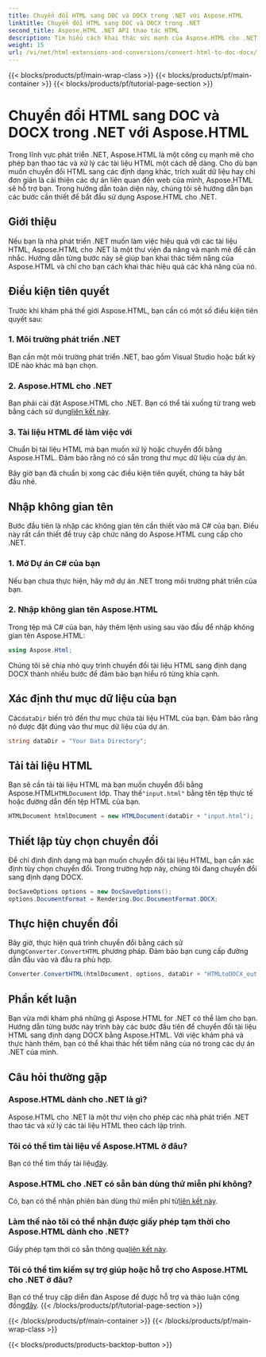 ```yaml
---
title: Chuyển đổi HTML sang DOC và DOCX trong .NET với Aspose.HTML
linktitle: Chuyển đổi HTML sang DOC và DOCX trong .NET
second_title: Aspose.HTML .NET API thao tác HTML
description: Tìm hiểu cách khai thác sức mạnh của Aspose.HTML cho .NET trong hướng dẫn từng bước này. Chuyển đổi HTML sang DOCX dễ dàng và nâng cấp các dự án .NET của bạn. Bắt đầu ngay hôm nay!
weight: 15
url: /vi/net/html-extensions-and-conversions/convert-html-to-doc-docx/
---
```


{{< blocks/products/pf/main-wrap-class >}}
{{< blocks/products/pf/main-container >}}
{{< blocks/products/pf/tutorial-page-section >}}

# Chuyển đổi HTML sang DOC và DOCX trong .NET với Aspose.HTML


Trong lĩnh vực phát triển .NET, Aspose.HTML là một công cụ mạnh mẽ cho phép bạn thao tác và xử lý các tài liệu HTML một cách dễ dàng. Cho dù bạn muốn chuyển đổi HTML sang các định dạng khác, trích xuất dữ liệu hay chỉ đơn giản là cải thiện các dự án liên quan đến web của mình, Aspose.HTML sẽ hỗ trợ bạn. Trong hướng dẫn toàn diện này, chúng tôi sẽ hướng dẫn bạn các bước cần thiết để bắt đầu sử dụng Aspose.HTML cho .NET.

## Giới thiệu

Nếu bạn là nhà phát triển .NET muốn làm việc hiệu quả với các tài liệu HTML, Aspose.HTML cho .NET là một thư viện đa năng và mạnh mẽ để cân nhắc. Hướng dẫn từng bước này sẽ giúp bạn khai thác tiềm năng của Aspose.HTML và chỉ cho bạn cách khai thác hiệu quả các khả năng của nó.

## Điều kiện tiên quyết

Trước khi khám phá thế giới Aspose.HTML, bạn cần có một số điều kiện tiên quyết sau:

### 1. Môi trường phát triển .NET

Bạn cần một môi trường phát triển .NET, bao gồm Visual Studio hoặc bất kỳ IDE nào khác mà bạn chọn.

### 2. Aspose.HTML cho .NET

 Bạn phải cài đặt Aspose.HTML cho .NET. Bạn có thể tải xuống từ trang web bằng cách sử dụng[liên kết này](https://releases.aspose.com/html/net/).

### 3. Tài liệu HTML để làm việc với

Chuẩn bị tài liệu HTML mà bạn muốn xử lý hoặc chuyển đổi bằng Aspose.HTML. Đảm bảo rằng nó có sẵn trong thư mục dữ liệu của dự án.

Bây giờ bạn đã chuẩn bị xong các điều kiện tiên quyết, chúng ta hãy bắt đầu nhé.

## Nhập không gian tên

Bước đầu tiên là nhập các không gian tên cần thiết vào mã C# của bạn. Điều này rất cần thiết để truy cập chức năng do Aspose.HTML cung cấp cho .NET.

### 1. Mở Dự án C# của bạn

Nếu bạn chưa thực hiện, hãy mở dự án .NET trong môi trường phát triển của bạn.

### 2. Nhập không gian tên Aspose.HTML

Trong tệp mã C# của bạn, hãy thêm lệnh using sau vào đầu để nhập không gian tên Aspose.HTML:

```csharp
using Aspose.Html;
```

Chúng tôi sẽ chia nhỏ quy trình chuyển đổi tài liệu HTML sang định dạng DOCX thành nhiều bước để đảm bảo bạn hiểu rõ từng khía cạnh.

## Xác định thư mục dữ liệu của bạn

 Các`dataDir` biến trỏ đến thư mục chứa tài liệu HTML của bạn. Đảm bảo rằng nó được đặt đúng vào thư mục dữ liệu của dự án.

```csharp
string dataDir = "Your Data Directory";
```

## Tải tài liệu HTML

 Bạn sẽ cần tải tài liệu HTML mà bạn muốn chuyển đổi bằng Aspose.HTML`HTMLDocument` lớp. Thay thế`"input.html"` bằng tên tệp thực tế hoặc đường dẫn đến tệp HTML của bạn.

```csharp
HTMLDocument htmlDocument = new HTMLDocument(dataDir + "input.html");
```

## Thiết lập tùy chọn chuyển đổi

Để chỉ định định dạng mà bạn muốn chuyển đổi tài liệu HTML, bạn cần xác định tùy chọn chuyển đổi. Trong trường hợp này, chúng tôi đang chuyển đổi sang định dạng DOCX.

```csharp
DocSaveOptions options = new DocSaveOptions();
options.DocumentFormat = Rendering.Doc.DocumentFormat.DOCX;
```

## Thực hiện chuyển đổi

 Bây giờ, thực hiện quá trình chuyển đổi bằng cách sử dụng`Converter.ConvertHTML` phương pháp. Đảm bảo bạn cung cấp đường dẫn đầu vào và đầu ra phù hợp.

```csharp
Converter.ConvertHTML(htmlDocument, options, dataDir + "HTMLtoDOCX_out.docx");
```

## Phần kết luận

Bạn vừa mới khám phá những gì Aspose.HTML for .NET có thể làm cho bạn. Hướng dẫn từng bước này trình bày các bước đầu tiên để chuyển đổi tài liệu HTML sang định dạng DOCX bằng Aspose.HTML. Với việc khám phá và thực hành thêm, bạn có thể khai thác hết tiềm năng của nó trong các dự án .NET của mình.

## Câu hỏi thường gặp

### Aspose.HTML dành cho .NET là gì?
Aspose.HTML cho .NET là một thư viện cho phép các nhà phát triển .NET thao tác và xử lý các tài liệu HTML theo cách lập trình.

### Tôi có thể tìm tài liệu về Aspose.HTML ở đâu?
 Bạn có thể tìm thấy tài liệu[đây](https://reference.aspose.com/html/net/).

### Aspose.HTML cho .NET có sẵn bản dùng thử miễn phí không?
 Có, bạn có thể nhận phiên bản dùng thử miễn phí từ[liên kết này](https://releases.aspose.com/).

### Làm thế nào tôi có thể nhận được giấy phép tạm thời cho Aspose.HTML dành cho .NET?
 Giấy phép tạm thời có sẵn thông qua[liên kết này](https://purchase.aspose.com/temporary-license/).

### Tôi có thể tìm kiếm sự trợ giúp hoặc hỗ trợ cho Aspose.HTML cho .NET ở đâu?
 Bạn có thể truy cập diễn đàn Aspose để được hỗ trợ và thảo luận cộng đồng[đây](https://forum.aspose.com/).
{{< /blocks/products/pf/tutorial-page-section >}}

{{< /blocks/products/pf/main-container >}}
{{< /blocks/products/pf/main-wrap-class >}}

{{< blocks/products/products-backtop-button >}}
